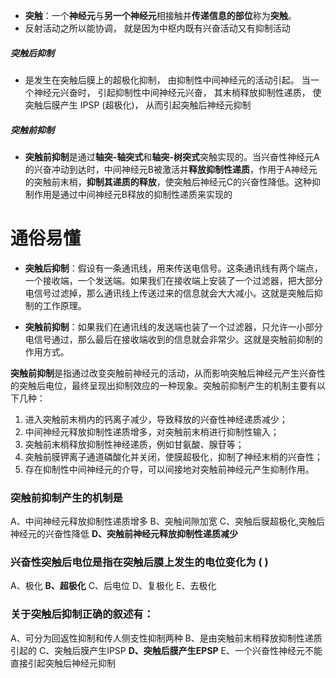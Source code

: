- **突触**：一个**神经元**与**另一个神经元**相接触并**传递信息的部位**称为**突触**。
- 反射活动之所以能协调， 就是因为中枢内既有兴奋活动又有抑制活动
##### 突触后抑制
- 是发生在突触后膜上的超极化抑制， 由抑制性中间神经元的活动引起。 当一个神经元兴奋时， 引起抑制性中间神经元兴奋， 其末梢释放抑制性递质， 使突触后膜产生 IPSP (超极化)， 从而引起突触后神经元抑制

##### 突触前抑制
- **突触前抑制**是通过**轴突-轴突式**和**轴突-树突式**突触实现的。当兴奋性神经元A的兴奋冲动到达时，中间神经元B被激活并**释放抑制性递质**，作用于A神经元的突触前末梢，**抑制其递质的释放**，使突触后神经元C的兴奋性降低。这种抑制作用是通过中间神经元B释放的抑制性递质来实现的

# 通俗易懂
- **突触后抑制**：假设有一条通讯线，用来传送电信号。这条通讯线有两个端点，一个接收端，一个发送端。如果我们在接收端上安装了一个过滤器，把大部分电信号过滤掉，那么通讯线上传送过来的信息就会大大减小。这就是突触后抑制的工作原理。

- **突触前抑制**：如果我们在通讯线的发送端也装了一个过滤器，只允许一小部分电信号通过，那么最后在接收端收到的信息就会非常少。这就是突触前抑制的作用方式。


**突触前抑制**是指通过改变突触前神经元的活动，从而影响突触后神经元产生兴奋性的突触后电位，最终呈现出抑制效应的一种现象。突触前抑制产生的机制主要有以下几种：

1. 进入突触前末梢内的钙离子减少，导致释放的兴奋性神经递质减少；
2. 中间神经元释放抑制性递质增多，对突触前末梢进行抑制性输入；
3. 突触前末梢释放抑制性神经递质，例如甘氨酸、腺苷等；
4. 突触前膜钾离子通道磷酸化并关闭，使膜超极化，抑制了神经末梢的兴奋性；
5. 存在抑制性中间神经元的介导，可以间接地对突触前神经元产生抑制作用。


### 突触前抑制产生的机制是

A、中间神经元释放抑制性递质增多
B、突触间隙加宽
C、突触后膜超极化,突触后神经元的兴奋性降低
**D、突触前神经元释放抑制性递质减少**

### 兴奋性突触后电位是指在突触后膜上发生的电位变化为 ( )
A、极化
**B、超极化**
C、后电位
D、复极化
E、去极化

### 关于突触后抑制正确的叙述有：
A、可分为回返性抑制和传人侧支性抑制两种
B、是由突触前末梢释放抑制性递质引起的
C、突触后膜产生IPSP 
**D、突触后膜产生EPSP** 
E、一个兴奋性神经元不能直接引起突触后神经元抑制